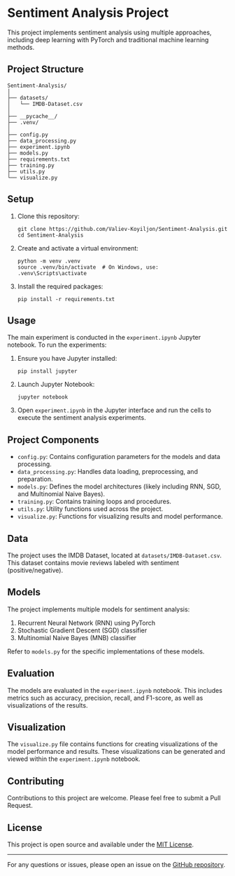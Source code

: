 # Sentiment Analysis Project

This project implements sentiment analysis using multiple approaches, including deep learning with PyTorch and traditional machine learning methods.

## Project Structure

```
Sentiment-Analysis/
│
├── datasets/
│   └── IMDB-Dataset.csv
│
├── __pycache__/
├── .venv/
│
├── config.py
├── data_processing.py
├── experiment.ipynb
├── models.py
├── requirements.txt
├── training.py
├── utils.py
└── visualize.py
```

## Setup

1. Clone this repository:
   ```
   git clone https://github.com/Valiev-Koyiljon/Sentiment-Analysis.git
   cd Sentiment-Analysis
   ```

2. Create and activate a virtual environment:
   ```
   python -m venv .venv
   source .venv/bin/activate  # On Windows, use: .venv\Scripts\activate
   ```

3. Install the required packages:
   ```
   pip install -r requirements.txt
   ```

## Usage

The main experiment is conducted in the `experiment.ipynb` Jupyter notebook. To run the experiments:

1. Ensure you have Jupyter installed:
   ```
   pip install jupyter
   ```

2. Launch Jupyter Notebook:
   ```
   jupyter notebook
   ```

3. Open `experiment.ipynb` in the Jupyter interface and run the cells to execute the sentiment analysis experiments.

## Project Components

- `config.py`: Contains configuration parameters for the models and data processing.
- `data_processing.py`: Handles data loading, preprocessing, and preparation.
- `models.py`: Defines the model architectures (likely including RNN, SGD, and Multinomial Naive Bayes).
- `training.py`: Contains training loops and procedures.
- `utils.py`: Utility functions used across the project.
- `visualize.py`: Functions for visualizing results and model performance.

## Data

The project uses the IMDB Dataset, located at `datasets/IMDB-Dataset.csv`. This dataset contains movie reviews labeled with sentiment (positive/negative).

## Models

The project implements multiple models for sentiment analysis:
1. Recurrent Neural Network (RNN) using PyTorch
2. Stochastic Gradient Descent (SGD) classifier
3. Multinomial Naive Bayes (MNB) classifier

Refer to `models.py` for the specific implementations of these models.

## Evaluation

The models are evaluated in the `experiment.ipynb` notebook. This includes metrics such as accuracy, precision, recall, and F1-score, as well as visualizations of the results.

## Visualization

The `visualize.py` file contains functions for creating visualizations of the model performance and results. These visualizations can be generated and viewed within the `experiment.ipynb` notebook.

## Contributing

Contributions to this project are welcome. Please feel free to submit a Pull Request.

## License

This project is open source and available under the [MIT License](LICENSE).

---

For any questions or issues, please open an issue on the [GitHub repository](https://github.com/Valiev-Koyiljon/Sentiment-Analysis).
